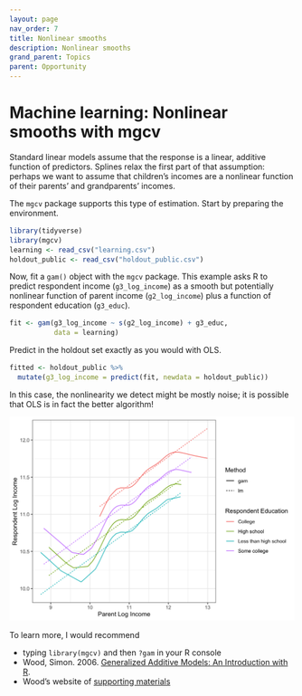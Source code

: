 ```yaml
---
layout: page
nav_order: 7
title: Nonlinear smooths
description: Nonlinear smooths
grand_parent: Topics
parent: Opportunity
---
```


# Machine learning: Nonlinear smooths with mgcv

Standard linear models assume that the response is a linear, additive
function of predictors. Splines relax the first part of that assumption:
perhaps we want to assume that children’s incomes are a nonlinear
function of their parents’ and grandparents’ incomes.

The `mgcv` package supports this type of estimation. Start by preparing
the environment.

``` r
library(tidyverse)
library(mgcv)
learning <- read_csv("learning.csv")
holdout_public <- read_csv("holdout_public.csv")
```

Now, fit a `gam()` object with the `mgcv` package. This example asks R
to predict respondent income (`g3_log_income`) as a smooth but
potentially nonlinear function of parent income (`g2_log_income`) plus a
function of respondent education (`g3_educ`).

``` r
fit <- gam(g3_log_income ~ s(g2_log_income) + g3_educ,
           data = learning)
```

Predict in the holdout set exactly as you would with OLS.

``` r
fitted <- holdout_public %>%
  mutate(g3_log_income = predict(fit, newdata = holdout_public))
```

In this case, the nonlinearity we detect might be mostly noise; it is
possible that OLS is in fact the better algorithm!

![](../assets/images/mgcv.png)<!-- -->

To learn more, I would recommend

- typing `library(mgcv)` and then `?gam` in your R console
- Wood, Simon. 2006. [Generalized Additive Models: An Introduction with
  R](https://newcatalog.library.cornell.edu/catalog/5774517).
- Wood’s website of [supporting
  materials](https://www.maths.ed.ac.uk/~swood34/mgcv/)
